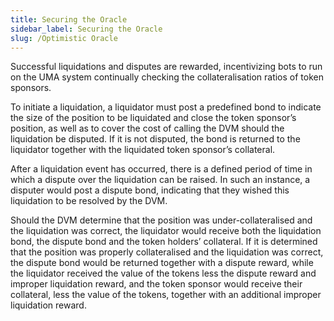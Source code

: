 ```yaml
---
title: Securing the Oracle
sidebar_label: Securing the Oracle
slug: /Optimistic Oracle
---
```


Successful liquidations and disputes are rewarded, incentivizing bots to run on the UMA system continually checking the collateralisation ratios of token sponsors.

To initiate a liquidation, a liquidator must post a predefined bond to indicate the size of the position to be liquidated and close the token sponsor’s position, as well as to cover the cost of calling the DVM should the liquidation be disputed.  If it is not disputed, the bond is returned to the liquidator together with the liquidated token sponsor’s collateral.

After a liquidation event has occurred, there is a defined period of time in which a dispute over the liquidation can be raised.  In such an instance, a disputer would post a dispute bond, indicating that they wished this liquidation to be resolved by the DVM.

Should the DVM determine that the position was under-collateralised and the liquidation was correct, the liquidator would receive both the liquidation bond, the dispute bond and the token holders’ collateral.   If it is determined that the position was properly collateralised and the liquidation was correct, the dispute bond would be returned together with a dispute reward, while the liquidator received the value of the tokens less the dispute reward and improper liquidation reward, and the token sponsor would receive their collateral, less the value of the tokens, together with an additional improper liquidation reward.

